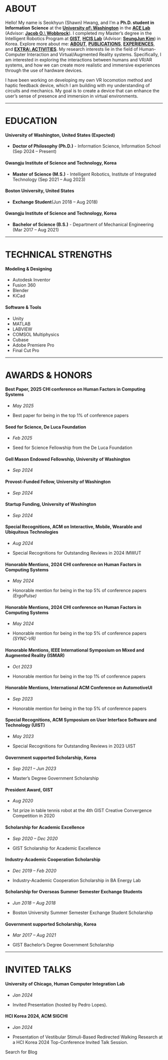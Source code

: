 # ABOUT

Hello! My name is Seokhyun (Shawn) Hwang, and I’m a **Ph.D. student in Information**
**Science** at the [**University of**\\
**Washington**](https://www.washington.edu/) in the [**ACE Lab**](https://depts.washington.edu/acelab/) (Advisor:
[**Jacob O.**\\
**Wobbrock**](https://faculty.washington.edu/wobbrock/)). I completed my Master’s degree in the Intelligent Robotics Program at
[**GIST**](https://www.gist.ac.kr/en/main.html), [**HCIS Lab**](https://sites.google.com/view/gist-hcis-lab)
(Advisor: [**SeungJun Kim**](https://scholar.google.co.kr/citations?user=AjfRd6wAAAAJ&hl)) in Korea.
Explore more about me: [**ABOUT**](https://seokhyunhwang.com/ABOUT), [**PUBLICATIONS**](https://seokhyunhwang.com/PUBLICATIONS), [**EXPERIENCES**](https://seokhyunhwang.com/EXPERIENCES), and [**EXTRA**\\
**ACTIVITIES**](https://seokhyunhwang.com/EXTRAS). My research interests lie in the field of Human-Computer Interaction and Virtual/Augmented Reality systems. Specifically, I am interested in exploring the interactions between humans and VR/AR systems, and how we can create more realistic and immersive experiences through the use of hardware devices.

I have been working on developing my own VR locomotion method and haptic feedback device, which I am building with my understanding of circuits and mechanics. My goal is to create a device that can enhance the user’s sense of presence and immersion in virtual environments.

* * *

# EDUCATION

#### University of Washington, United States (Expected)

- **Doctor of Philosophy (Ph.D.)** \- Information Science, Information School (Sep 2024 – Present)


#### Gwangju Institute of Science and Technology, Korea

- **Master of Science (M.S.)** \- Intelligent Robotics, Institute of Integrated Technology (Sep 2021 – Aug 2023)


#### Boston University, United States

- **Exchange Student**(Jun 2018 – Aug 2018)

#### Gwangju Institute of Science and Technology, Korea

- **Bachelor of Science (B.S.)** \- Department of Mechanical Engineering (Mar 2017 – Aug 2021)

* * *

# TECHNICAL STRENGTHS

#### Modeling & Designing

- Autodesk Inventor
- Fusion 360
- Blender
- KiCad

#### Software & Tools

- Unity
- MATLAB
- LABVIEW
- COMSOL Multiphysics
- Cubase
- Adobe Premiere Pro
- Final Cut Pro

* * *

# AWARDS & HONORS

#### Best Paper, 2025 CHI conference on Human Factors in Computing Systems

- _May 2025_

- Best paper for being in the top 1% of conference papers

#### Seed for Science, De Luca Foundation

- _Feb 2025_

- Seed for Science Fellowship from the De Luca Foundation

#### Gell Mason Endowed Fellowship, University of Washington

- _Sep 2024_


#### Provost-Funded Fellow, University of Washington

- _Sep 2024_


#### Startup Funding, University of Washington

- _Sep 2024_


#### Special Recognitions, ACM on Interactive, Mobile, Wearable and Ubiquitous Technologies

- _Aug 2024_

- Special Recognitions for Outstanding Reviews in 2024 IMWUT

#### Honorable Mentions, 2024 CHI conference on Human Factors in Computing Systems

- _May 2024_

- Honorable mention for being in the top 5% of conference papers _(ErgoPulse)_

#### Honorable Mentions, 2024 CHI conference on Human Factors in Computing Systems

- _May 2024_

- Honorable mention for being in the top 5% of conference papers _(SYNC-VR)_

#### Honorable Mentions, IEEE International Symposium on Mixed and Augmented Reality (ISMAR)

- _Oct 2023_

- Honorable mention for being in the top 1% of conference papers

#### Honorable Mentions, International ACM Conference on AutomotiveUI

- _Sep 2023_

- Honorable mention for being in the top 5% of conference papers

#### Special Recognitions, ACM Symposium on User Interface Software and Technology (UIST)

- _May 2023_

- Special Recognitions for Outstanding Reviews in 2023 UIST

#### Government supported Scholarship, Korea

- _Sep 2021 – Jun 2023_

- Master’s Degree Government Scholarship

#### President Award, GIST

- _Aug 2020_

- 1st prize in table tennis robot at the 4th GIST Creative Convergence Competition in 2020

#### Scholarship for Academic Excellence

- _Sep 2020 – Dec 2020_

- GIST Scholarship for Academic Excellence

#### Industry-Academic Cooperation Scholarship

- _Dec 2019 – Feb 2020_

- Industry-Academic Cooperation Scholarship in BA Energy Lab

#### Scholarship for Overseas Summer Semester Exchange Students

- _Jun 2018 – Aug 2018_

- Boston University Summer Semester Exchange Student Scholarship

#### Government supported Scholarship, Korea

- _Mar 2017 – Aug 2021_

- GIST Bachelor’s Degree Government Scholarship

* * *

# INVITED TALKS

#### University of Chicago, Human Computer Integration Lab

- _Jan 2024_

- Invited Presentation (hosted by Pedro Lopes).

#### HCI Korea 2024, ACM SIGCHI

- _Jan 2024_

- Presentation of Vestibular Stimuli-Based Redirected Walking Research at a HCI Korea 2024 Top-Conference Invited Talk Session.

Search for Blog